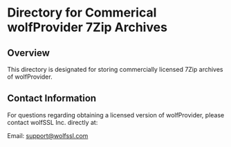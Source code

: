 # Directory for Commerical wolfProvider 7Zip Archives

## Overview

This directory is designated for storing commercially licensed 7Zip archives of wolfProvider.

## Contact Information

For questions regarding obtaining a licensed version of wolfProvider,
please contact wolfSSL Inc. directly at:

Email: support@wolfssl.com

